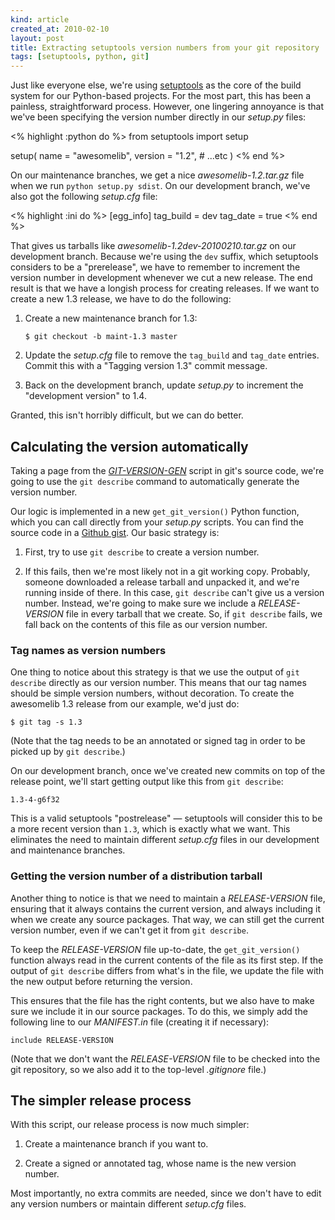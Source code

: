 ```yaml
---
kind: article
created_at: 2010-02-10
layout: post
title: Extracting setuptools version numbers from your git repository
tags: [setuptools, python, git]
---
```


Just like everyone else, we're using
[setuptools](http://pypi.python.org/pypi/setuptools) as the core of
the build system for our Python-based projects.  For the most part,
this has been a painless, straightforward process.  However, one
lingering annoyance is that we've been specifying the version number
directly in our _setup.py_ files:

<% highlight :python do %>
from setuptools import setup

setup(
    name = "awesomelib",
    version = "1.2",
    # ...etc
)
<% end %>

On our maintenance branches, we get a nice _awesomelib-1.2.tar.gz_
file when we run `python setup.py sdist`.  On our development branch,
we've also got the following _setup.cfg_ file:

<% highlight :ini do %>
[egg_info]
tag_build = dev
tag_date = true
<% end %>

That gives us tarballs like _awesomelib-1.2dev-20100210.tar.gz_ on our
development branch.  Because we're using the `dev` suffix, which
setuptools considers to be a "prerelease", we have to remember to
increment the version number in development whenever we cut a new
release.  The end result is that we have a longish process for
creating releases.  If we want to create a new 1.3 release, we have to
do the following:

 1. Create a new maintenance branch for 1.3:

        $ git checkout -b maint-1.3 master

 2. Update the _setup.cfg_ file to remove the `tag_build` and
    `tag_date` entries.  Commit this with a "Tagging version 1.3"
    commit message.

 3. Back on the development branch, update _setup.py_ to increment the
    "development version" to 1.4.

Granted, this isn't horribly difficult, but we can do better.


## Calculating the version automatically

Taking a page from the
[_GIT-VERSION-GEN_](http://git.kernel.org/?p=git/git.git;a=blob;f=GIT-VERSION-GEN)
script in git's source code, we're going to use the `git describe`
command to automatically generate the version number.

Our logic is implemented in a new `get_git_version()` Python function,
which you can call directly from your _setup.py_ scripts.  You can
find the source code in a [Github
gist](http://gist.github.com/300803).  Our basic strategy is:

 1. First, try to use `git describe` to create a version number.

 2. If this fails, then we're most likely not in a git working copy.
    Probably, someone downloaded a release tarball and unpacked it,
    and we're running inside of there.  In this case, `git describe`
    can't give us a version number.  Instead, we're going to make sure
    we include a _RELEASE-VERSION_ file in every tarball that we
    create.  So, if `git describe` fails, we fall back on the contents
    of this file as our version number.

### Tag names as version numbers

One thing to notice about this strategy is that we use the output of
`git describe` directly as our version number.  This means that our
tag names should be simple version numbers, without decoration.  To
create the awesomelib 1.3 release from our example, we'd just do:

    $ git tag -s 1.3

(Note that the tag needs to be an annotated or signed tag in order to
be picked up by `git describe`.)

On our development branch, once we've created new commits on top of
the release point, we'll start getting output like this from `git
describe`:

    1.3-4-g6f32

This is a valid setuptools "postrelease" — setuptools will consider
this to be a more recent version than `1.3`, which is exactly what we
want.  This eliminates the need to maintain different _setup.cfg_
files in our development and maintenance branches.

### Getting the version number of a distribution tarball

Another thing to notice is that we need to maintain a
_RELEASE-VERSION_ file, ensuring that it always contains the current
version, and always including it when we create any source packages.
That way, we can still get the current version number, even if we
can't get it from `git describe`.

To keep the _RELEASE-VERSION_ file up-to-date, the `get_git_version()`
function always read in the current contents of the file as its first
step.  If the output of `git describe` differs from what's in the
file, we update the file with the new output before returning the
version.

This ensures that the file has the right contents, but we also have to
make sure we include it in our source packages.  To do this, we simply
add the following line to our _MANIFEST.in_ file (creating it if
necessary):

    include RELEASE-VERSION

(Note that we don't want the _RELEASE-VERSION_ file to be checked into
the git repository, so we also add it to the top-level _.gitignore_
file.)

## The simpler release process

With this script, our release process is now much simpler:

 1. Create a maintenance branch if you want to.

 2. Create a signed or annotated tag, whose name is the new version
    number.

Most importantly, no extra commits are needed, since we don't have to
edit any version numbers or maintain different _setup.cfg_ files.

